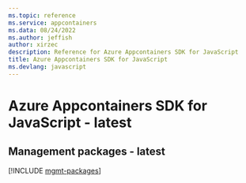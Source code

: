 ```yaml
---
ms.topic: reference
ms.service: appcontainers
ms.data: 08/24/2022
ms.author: jeffish
author: xirzec
description: Reference for Azure Appcontainers SDK for JavaScript
title: Azure Appcontainers SDK for JavaScript
ms.devlang: javascript
---
```

# Azure Appcontainers SDK for JavaScript - latest

## Management packages - latest
[!INCLUDE [mgmt-packages](appcontainers-mgmt-index.md)]